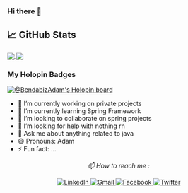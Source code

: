 ### Hi there 👋


## &#x1f4c8; GitHub Stats

<a href="https://github.com/BendabizAdam/BendabizAdam">
  <img align="center" src="https://github-readme-stats.vercel.app/api/top-langs/?username=BendabizAdam&hide=php&title_color=ffffff&text_color=c9cacc&bg_color=071A2C&icon_color=4194FD&langs_count=3" />
</a>
<a href="https://github.com/BendabizAdam/BendabizAdam">
  <img align="center" src="https://github-readme-stats.vercel.app/api?username=BendabizAdam&show_icons=true&line_height=27&count_private=true&title_color=ffffff&text_color=c9cacc&bg_color=071A2C&icon_color=4194FD alt="BendabizAdam's GitHub Stats" />
</a>


### My Holopin Badges
[![@BendabizAdam's Holopin board](https://holopin.io/api/user/board?user=bendabizadam)](https://holopin.io/@bendabizadam)

- 🔭 I’m currently working on private projects
- 🌱 I’m currently learning Spring Framework
- 👯 I’m looking to collaborate on spring projects
- 🤔 I’m looking for help with nothing rn
- 💬 Ask me about anything related to java
- 😄 Pronouns: Adam
- ⚡ Fun fact: ...

<p align="center">
  <i> 📫 How to reach me : </i>
</p> 
<p align="center">
   
  <a href="https://www.linkedin.com/in/bendabizadam/" target="_blank">
    <img src="https://img.shields.io/badge/LinkedIn-%230077B5.svg?&style=flat-square&logo=linkedin&logoColor=white&color=071A2C" alt="LinkedIn">
  </a>
  <a href="mailto:a.bendabiza@gmail.com" target="_blank">
    <img src="https://img.shields.io/badge/Gmail-%231877F2.svg?&style=flat-square&logo=gmail&logoColor=white&color=071A2C" alt="Gmail">
  </a>
  <a href="https://web.facebook.com/bendabizadam" target="_blank">
    <img src="https://img.shields.io/badge/Facebook-%231877F2.svg?&style=flat-square&logo=facebook&logoColor=white&color=071A2C" alt="Facebook">
  </a>
  <a href="https://twitter.com/bendabizadam/" target="_blank">
    <img src="https://img.shields.io/badge/Twitter-%231877F2.svg?&style=flat-square&logo=twitter&logoColor=white&color=071A2C" alt="Twitter">
  </a>
</p>
